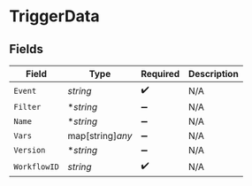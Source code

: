 # TriggerData


## Fields

| Field              | Type               | Required           | Description        |
| ------------------ | ------------------ | ------------------ | ------------------ |
| `Event`            | *string*           | :heavy_check_mark: | N/A                |
| `Filter`           | **string*          | :heavy_minus_sign: | N/A                |
| `Name`             | **string*          | :heavy_minus_sign: | N/A                |
| `Vars`             | map[string]*any*   | :heavy_minus_sign: | N/A                |
| `Version`          | **string*          | :heavy_minus_sign: | N/A                |
| `WorkflowID`       | *string*           | :heavy_check_mark: | N/A                |